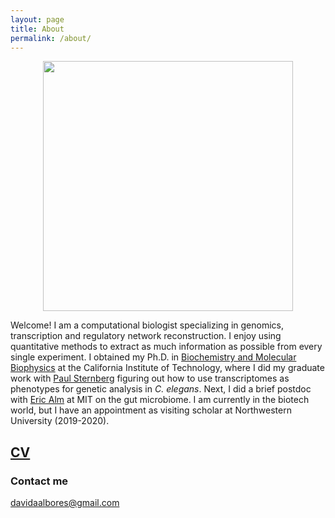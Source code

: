 ```yaml
---
layout: page
title: About
permalink: /about/
---
```


<center>
<img id="photo of David" src="https://dangeles.github.io/images/main.jpg" width="400">
</center>

Welcome! I am a computational biologist specializing in genomics, transcription
and regulatory network reconstruction. I enjoy using quantitative methods to
extract as much information as possible from every single experiment. I obtained
my Ph.D. in [Biochemistry and Molecular Biophysics](http://www.cce.caltech.edu/content/biochemistry-and-molecular-biophysics)
at the California Institute of Technology, where I did my graduate work with
[Paul Sternberg](http://wormlab.caltech.edu/LabMembers/Paul) figuring out how to
use transcriptomes as phenotypes for genetic analysis in *C. elegans*. Next,
I did a brief postdoc with [Eric Alm](https://web.mit.edu/almlab/ealm.html) at
MIT on the gut microbiome. I am currently in the biotech world, but I have
an appointment as visiting scholar at Northwestern University (2019-2020).


## [CV](https://dangeles.github.io/AngelesAlboresDavid_cv.pdf)

### Contact me

[davidaalbores@gmail.com](mailto:davidaalbores@gmail.com)
